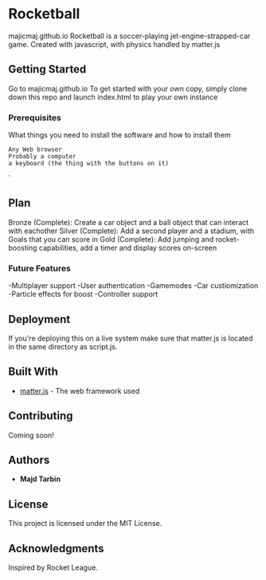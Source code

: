 # Rocketball

majicmaj.github.io
Rocketball is a soccer-playing jet-engine-strapped-car game. Created with javascript, with physics handled by matter.js

## Getting Started

Go to majicmaj.github.io 
To get started with your own copy, simply clone down this repo and launch index.html to play your own instance

### Prerequisites

What things you need to install the software and how to install them

```
Any Web browser
Probably a computer
a keyboard (the thing with the buttons on it)
```
`
## Plan
Bronze (Complete): Create a car object and a ball object that can interact with eachother
Silver (Complete): Add a second player and a stadium, with Goals that you can score in
Gold (Complete): Add jumping and rocket-boosting capabilities, add a timer and display scores on-screen

### Future Features
-Multiplayer support
-User authentication
-Gamemodes
-Car custiomization
-Particle effects for boost
-Controller support

## Deployment

If you're deploying this on a live system make sure that matter.js is located in the same directory as script.js.

## Built With

* [matter.js](http://brm.io/matter-js/index.html) - The web framework used

## Contributing

Coming soon!

## Authors

* **Majd Tarbin**

## License

This project is licensed under the MIT License.

## Acknowledgments

Inspired by Rocket League.
